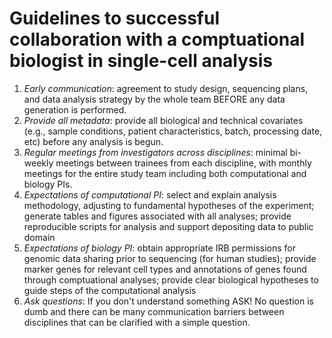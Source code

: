 # Guidelines to successful collaboration with a comptuational biologist in single-cell analysis


1. *Early communication*: agreement to study design, sequencing plans, and data analysis strategy by the whole team BEFORE any data generation is performed. 
2. *Provide all metadata*: provide all biological and technical covariates (e.g., sample conditions, patient characteristics, batch, processing date, etc) before any analysis is begun.
3. *Regular meetings from investigators across disciplines*: minimal bi-weekly meetings between trainees from each discipline, with monthly meetings for the entire study team including both computational and biology PIs.
4. *Expectations of computational PI*: select and explain analysis methodology, adjusting to fundamental hypotheses of the experiment; generate tables and figures associated with all analyses; provide reproducible scripts for analysis and support depositing data to public domain
5. *Expectations of biology PI*: obtain appropriate IRB permissions for genomic data sharing prior to sequencing (for human studies); provide marker genes for relevant cell types and annotations of genes found through comptuational analyses; provide clear biological hypotheses to guide steps of the computational analysis
6. *Ask questions*: If you don't understand something ASK! No question is dumb and there can be many communication barriers between disciplines that can be clarified with a simple question. 

